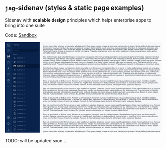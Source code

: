 ## `jag`-sidenav (styles & static page examples)

Sidenav with **scalable design** principles which helps enterprise apps to bring into one suite

Code: [Sandbox](https://codesandbox.io/s/github/jagadeeshpalaniappan/jag-sidenav-v1) 


![alt text](https://raw.githubusercontent.com/jagadeeshpalaniappan/jag-sidemenu-v1-css/master/design.png)

TODO: will be updated soon...

